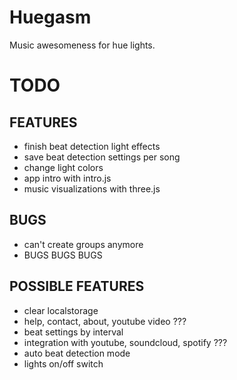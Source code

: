 # Huegasm

Music awesomeness for hue lights.

# TODO
## FEATURES
- finish beat detection light effects
- save beat detection settings per song 
- change light colors
- app intro with intro.js
- music visualizations with three.js

## BUGS
- can't create groups anymore
- BUGS BUGS BUGS

## POSSIBLE FEATURES
- clear localstorage
- help, contact, about, youtube video ???
- beat settings by interval
- integration with youtube, soundcloud, spotify ???
- auto beat detection mode
- lights on/off switch

